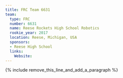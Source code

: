 ```yaml
---
title: FRC Team 6631
team:
  type: FRC
  number: 6631
  name: Reese Rockets High School Robotics
  rookie_year: 2017
  location: Reese, Michigan, USA
  sponsors:
  - Reese High School
  links:
    Website:
---
```


{% include remove_this_line_and_add_a_paragraph %}